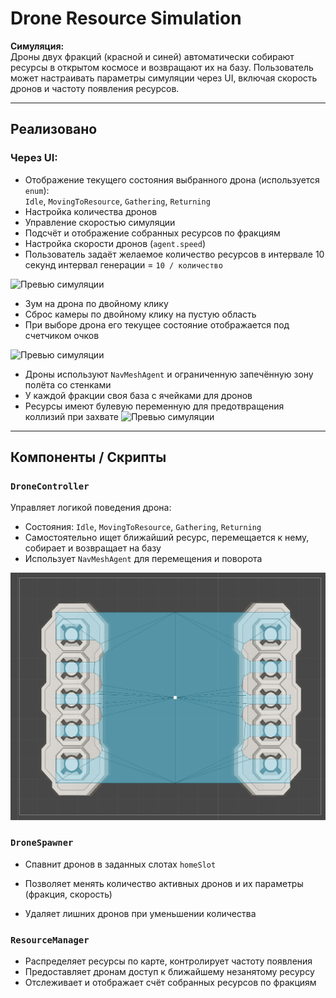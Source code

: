 # Drone Resource Simulation

**Симуляция:**  
Дроны двух фракций (красной и синей) автоматически собирают ресурсы в открытом космосе и возвращают их на базу. Пользователь может настраивать параметры симуляции через UI, включая скорость дронов и частоту появления ресурсов.

---

## Реализовано

### Через UI:
- Отображение текущего состояния выбранного дрона (используется `enum`):  
  `Idle`, `MovingToResource`, `Gathering`, `Returning`
- Настройка количества дронов
- Управление скоростью симуляции
- Подсчёт и отображение собранных ресурсов по фракциям
- Настройка скорости дронов (`agent.speed`)
- Пользователь задаёт желаемое количество ресурсов в интервале 10 секунд интервал генерации = `10 / количество`

![Превью симуляции](Gifs/startgame.gif)

- Зум на дрона по двойному клику  
- Сброс камеры по двойному клику на пустую область
- При выборе дрона его текущее состояние отображается под счетчиком очков

![Превью симуляции](Gifs/camerazoom.gif)

- Дроны используют `NavMeshAgent` и ограниченную запечённую зону полёта со стенками
- У каждой фракции своя база с ячейками для дронов
- Ресурсы имеют булевую переменную для предотвращения коллизий при захвате
![Превью симуляции](Gifs/simulation.gif)

---

## Компоненты / Скрипты

### `DroneController`
Управляет логикой поведения дрона:
- Состояния: `Idle`, `MovingToResource`, `Gathering`, `Returning`
- Самостоятельно ищет ближайший ресурс, перемещается к нему, собирает и возвращает на базу
- Использует `NavMeshAgent` для перемещения и поворота

![Скриншот сетки](Gifs/bake.png)

### `DroneSpawner`
- Спавнит дронов в заданных слотах `homeSlot`

- Позволяет менять количество активных дронов и их параметры (фракция, скорость)
- Удаляет лишних дронов при уменьшении количества

### `ResourceManager`
- Распределяет ресурсы по карте, контролирует частоту появления
- Предоставляет дронам доступ к ближайшему незанятому ресурсу
- Отслеживает и отображает счёт собранных ресурсов по фракциям
